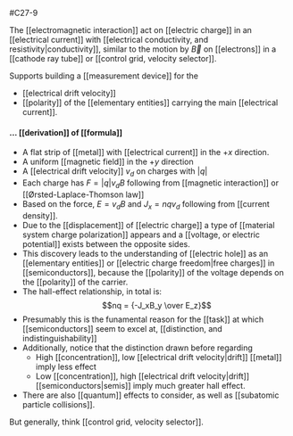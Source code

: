 #C27-9

The [[electromagnetic interaction]] act on [[electric charge]] in an [[electrical current]] with [[electrical conductivity, and resistivity|conductivity]], similar to the motion by $\vec{B}$ on [[electrons]] in a [[cathode ray tube]] or [[control grid, velocity selector]].

Supports building a [[measurement device]] for the
- [[electrical drift velocity]]
- [[polarity]] of the [[elementary entities]] carrying the main [[electrical current]].

#### ... [[derivation]] of [[formula]]
- A flat strip of [[metal]] with [[electrical current]] in the $+x$ direction.
- A uniform [[magnetic field]] in the $+y$ direction
- A [[electrical drift velocity]] $v_d$ on charges with $|q|$
- Each charge has $F=|q|v_dB$ following from [[magnetic interaction]] or [[Ørsted-Laplace-Thomson law]]
- Based on the force, $E=v_dB$ and $J_x=nqv_d$ following from [[current density]].
- Due to the [[displacement]] of [[electric charge]] a type of [[material system charge polarization]] appears and a [[voltage, or electric potential]] exists between the opposite sides.
- This discovery leads to the understanding of [[electric hole]] as an [[elementary entities]] or [[electric charge freedom|free charges]] in [[semiconductors]], because the [[polarity]] of the voltage depends on the [[polarity]] of the carrier.
- The hall-effect relationship, in total is: $$nq = {-J_xB_y \over E_z}$$
- Presumably this is the funamental reason for the [[task]] at which [[semiconductors]] seem to excel at, [[distinction, and indistinguishability]]
- Additionally, notice that the distinction drawn before regarding 
	- High [[concentration]], low [[electrical drift velocity|drift]] [[metal]] imply less effect
	- Low [[concentration]], high [[electrical drift velocity|drift]] [[semiconductors|semis]] imply much greater hall effect.
- There are also [[quantum]] effects to consider, as well as [[subatomic particle collisions]].

But generally, think [[control grid, velocity selector]].

